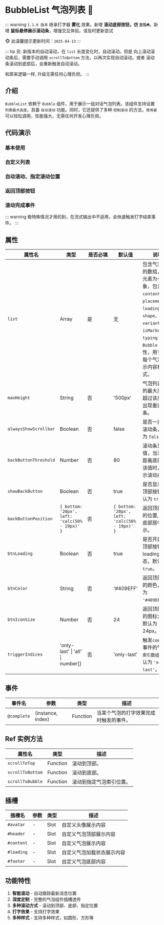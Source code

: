 # BubbleList 气泡列表 🍅

::: warning
`1.1.6 版本` 继承打字器 **雾化** 效果。新增 **滚动底部按钮，仿 `豆包`🔥**。新增 **鼠标悬停展示滚动条**，增强交互体验。请及时更新尝试

🐵 此温馨提示更新时间：`2025-04-13`
:::

::: tip
另: 新版本的自动滚动，在 `list` 长度变化时，自动滚动。但是 向上滚动滚动条后，需要手动调用
`scrollToBottom` 方法，以再次实现自动滚动。或者 滚动条滚动到底部后，会重新触发自动滚动。

和原来逻辑一样, 升级无需任何心理负担。
:::

## 介绍

`BubbleList` 依赖于 `Bubble` 组件，用于展示一组对话气泡列表。该组件支持设置 `列表最大高度`，具备 `自动滚动` 功能。同时，它还提供了多种 `控制滚动` 的方法，`使用者` 可以轻松调用，性能强大，无需任何开发心理负担。

## 代码演示

### 基本使用

<demo src="./demos/list.vue"></demo>

### 自定义列表

<demo src="./demos/customized.vue"></demo>

### 自动滚动、指定滚动位置

<demo src="./demos/scroll-to.vue"></demo>

### 返回顶部按钮

<demo src="./demos/back-button.vue"></demo>

### 滚动完成事件

::: warning
极特殊情况才用的到，在流式输出中不适用，会快速触发打字结束事件。
:::

<demo src="./demos/on-complete.vue"></demo>

## 属性

| 属性名                | 类型                                           | <div style="width: 70px">是否必填</div> | 默认值                                         | 说明                                                                                                                                                                            |
| --------------------- | ---------------------------------------------- | --------------------------------------- | ---------------------------------------------- | ------------------------------------------------------------------------------------------------------------------------------------------------------------------------------- |
| `list`                | Array                                          | 是                                      | 无                                             | 包含气泡信息的数组，每个元素为一个对象，包含 `content`、`placement`、`loading`、`shape`、`variant`、`isMarkdown`、`typing` 等 `Bubble` 属性，用于配置每个气泡的显示内容和样式。 |
| `maxHeight`           | String                                         | 否                                      | '500px'                                        | 气泡列表容器的最大高度，超过该高度会出现垂直滚动条。                                                                                                                            |
| `alwaysShowScrollbar` | Boolean                                        | 否                                      | false                                          | 是否一直显示滚动条，默认为 `false`。                                                                                                                                            |
| `backButtonThreshold` | Number                                         | 否                                      | 80                                             | 滚动条显示阈值，当滚动条距离底部小于该值时，会显示滚动条。                                                                                                                      |
| `showBackButton`      | Boolean                                        | 否                                      | true                                           | 是否显示返回顶部按钮，默认为 `true`。                                                                                                                                           |
| `backButtonPosition`  | `{ bottom: '20px', left: 'calc(50% - 19px)' }` | 否                                      | `{ bottom: '20px', left: 'calc(50% - 19px)' }` | 返回顶部按钮的位置, 默认底部居中展示。                                                                                                                                          |
| `btnLoading`          | Boolean                                        | 否                                      | true                                           | 是否开启返回顶部按钮 loading 状态，默认为 `true`。                                                                                                                              |
| `btnColor`            | String                                         | 否                                      | '#409EFF'                                      | 返回顶部按钮的颜色，默认为 `'#409EFF'`。                                                                                                                                        |
| `btnIconSize`         | Number                                         | 否                                      | 24                                             | 返回顶部按钮的图标大小，默认为 24px。                                                                                                                                           |
| `triggerIndices`      | 'only-last' \| 'all' \| number[]               | 否                                      | 'only-last'                                    | 触发`complete`事件的气泡 `索引数组`，默认为 `'only-last'`。                                                                                                                     |

## 事件

| 事件名      | 参数              | 类型     | 描述                                   |
| ----------- | ----------------- | -------- | -------------------------------------- |
| `@complete` | (instance, index) | Function | 当某个气泡的打字效果完成时触发的事件。 |

## Ref 实例方法

| 属性名           | 类型     | 描述                     |
| ---------------- | -------- | ------------------------ |
| `scrollToTop`    | Function | 滚动到顶部。             |
| `scrollToBottom` | Function | 滚动到底部。             |
| `scrollToBubble` | Function | 滚动到指定气泡索引位置。 |

## 插槽

| 插槽名     | 参数 | 类型 | 描述                       |
| ---------- | ---- | ---- | -------------------------- |
| `#avatar`  | -    | Slot | 自定义头像展示内容         |
| `#header`  | -    | Slot | 自定义气泡顶部展示内容     |
| `#content` | -    | Slot | 自定义气泡展示内容         |
| `#loading` | -    | Slot | 自定义气泡加载状态展示内容 |
| `#footer`  | -    | Slot | 自定义气泡底部内容         |

## 功能特性

1. **智能滚动** - 自动跟踪最新消息位置
2. **深度定制** - 完整的气泡组件插槽透传
3. **多种滚动方式** - 滚动到顶部、底部、指定位置
4. **打字效果** - 支持打字效果
5. **多种样式** - 支持多种样式，如圆形、方形等
